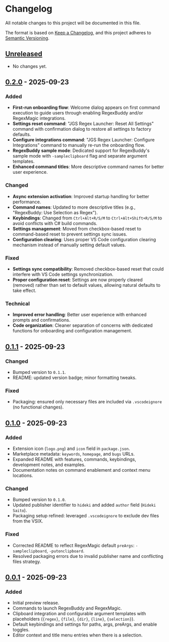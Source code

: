 # Changelog

All notable changes to this project will be documented in this file.

The format is based on [Keep a Changelog](https://keepachangelog.com/en/1.1.0/),
and this project adheres to [Semantic Versioning](https://semver.org/spec/v2.0.0.html).

## [Unreleased]

- No changes yet.

## [0.2.0] - 2025-09-23

### Added
- **First-run onboarding flow**: Welcome dialog appears on first command execution to guide users through enabling RegexBuddy and/or RegexMagic integrations.
- **Settings reset command**: "JGS Regex Launcher: Reset All Settings" command with confirmation dialog to restore all settings to factory defaults.
- **Configure integrations command**: "JGS Regex Launcher: Configure Integrations" command to manually re-run the onboarding flow.
- **RegexBuddy sample mode**: Dedicated support for RegexBuddy's sample mode with `-sampleclipboard` flag and separate argument templates.
- **Enhanced command titles**: More descriptive command names for better user experience.

### Changed
- **Async extension activation**: Improved startup handling for better performance.
- **Command names**: Updated to more descriptive titles (e.g., "RegexBuddy: Use Selection as Regex").
- **Keybindings**: Changed from `Ctrl+Alt+R/S/M` to `Ctrl+Alt+Shift+R/S/M` to avoid conflicts with C# build commands.
- **Settings management**: Moved from checkbox-based reset to command-based reset to prevent settings sync issues.
- **Configuration clearing**: Uses proper VS Code configuration clearing mechanism instead of manually setting default values.

### Fixed
- **Settings sync compatibility**: Removed checkbox-based reset that could interfere with VS Code settings synchronization.
- **Proper configuration reset**: Settings are now properly cleared (removed) rather than set to default values, allowing natural defaults to take effect.

### Technical
- **Improved error handling**: Better user experience with enhanced prompts and confirmations.
- **Code organization**: Cleaner separation of concerns with dedicated functions for onboarding and configuration management.

## [0.1.1] - 2025-09-23

### Changed
- Bumped version to `0.1.1`.
- README: updated version badge; minor formatting tweaks.

### Fixed
- Packaging: ensured only necessary files are included via `.vscodeignore` (no functional changes).

## [0.1.0] - 2025-09-23

### Added
- Extension icon (`logo.png`) and `icon` field in `package.json`.
- Marketplace metadata: `keywords`, `homepage`, and `bugs` URLs.
- Expanded README with features, commands, keybindings, development notes, and examples.
- Documentation notes on command enablement and context menu locations.

### Changed
- Bumped version to `0.1.0`.
- Updated publisher identifier to `hideki` and added `author` field (`Hideki Saito`).
- Packaging setup refined: leveraged `.vscodeignore` to exclude dev files from the VSIX.

### Fixed
- Corrected README to reflect RegexMagic default `preArgs`: `-sampleclipboard`, `-putonclipboard`.
- Resolved packaging errors due to invalid publisher name and conflicting files strategy.

## [0.0.1] - 2025-09-23

### Added
- Initial preview release.
- Commands to launch RegexBuddy and RegexMagic.
- Clipboard integration and configurable argument templates with placeholders (`{regex}`, `{file}`, `{dir}`, `{line}`, `{selection}`).
- Default keybindings and settings for paths, args, preArgs, and enable toggles.
- Editor context and title menu entries when there is a selection.

[Unreleased]: https://github.com/hsaito/regex-jgs-launcher/compare/v0.2.0...HEAD
[0.2.0]: https://github.com/hsaito/regex-jgs-launcher/compare/v0.1.1...v0.2.0
[0.1.1]: https://github.com/hsaito/regex-jgs-launcher/compare/v0.1.0...v0.1.1
[0.1.0]: https://github.com/hsaito/regex-jgs-launcher/compare/v0.0.1...v0.1.0
[0.0.1]: https://github.com/hsaito/regex-jgs-launcher/releases/tag/v0.0.1